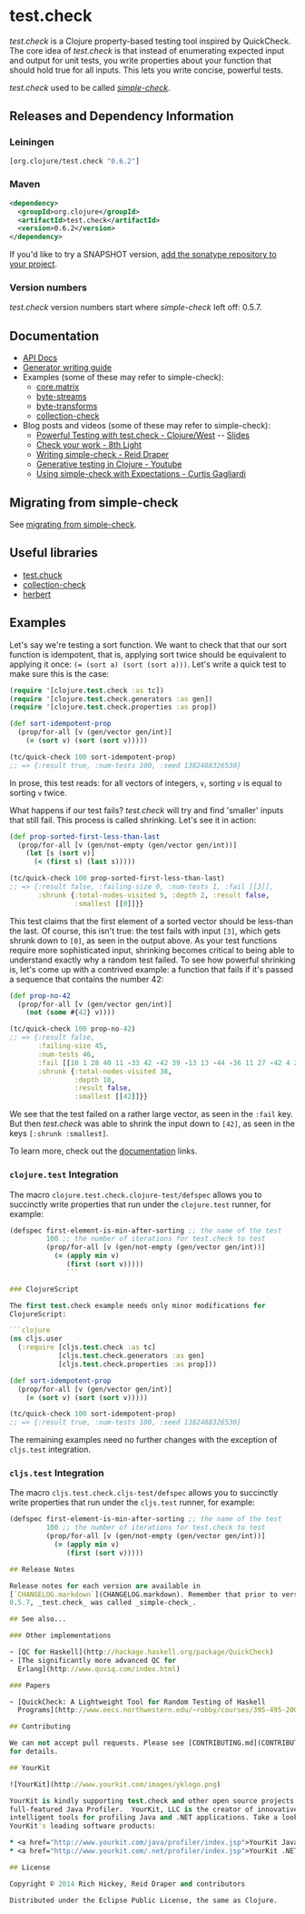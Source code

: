 # test.check

_test.check_ is a Clojure property-based testing tool inspired by QuickCheck.
The core idea of _test.check_ is that instead of enumerating expected input
and output for unit tests, you write properties about your function that should
hold true for all inputs. This lets you write concise, powerful tests.

_test.check_ used to be called
[_simple-check_](https://github.com/reiddraper/simple-check).

## Releases and Dependency Information

### Leiningen

```clojure
[org.clojure/test.check "0.6.2"]
```

### Maven

```xml
<dependency>
  <groupId>org.clojure</groupId>
  <artifactId>test.check</artifactId>
  <version>0.6.2</version>
</dependency>
```

If you'd like to try a SNAPSHOT version, [add the sonatype repository to your
project](http://dev.clojure.org/display/community/Maven+Settings+and+Repositories).

### Version numbers

_test.check_ version numbers start where _simple-check_ left off: 0.5.7.


## Documentation

  * [API Docs](http://clojure.github.io/test.check/)
  * [Generator writing guide](doc/intro.md)
  * Examples (some of these may refer to simple-check):
    * [core.matrix](https://github.com/mikera/core.matrix/blob/c45ee6b551a50a509e668f46a1ae52ade2c52a82/src/test/clojure/clojure/core/matrix/properties.clj)
    * [byte-streams](https://github.com/ztellman/byte-streams/blob/b5f50a20c6237ae4e45046f72367ad658090c591/test/byte_streams_simple_check.clj)
    * [byte-transforms](https://github.com/ztellman/byte-transforms/blob/c5b9613eebac722447593530531b9aa7976a0592/test/byte_transforms_simple_check.clj)
    * [collection-check](https://github.com/ztellman/collection-check)
  * Blog posts and videos (some of these may refer to simple-check):
    * [Powerful Testing with test.check - Clojure/West](https://www.youtube.com/watch?v=JMhNINPo__g) -- [Slides](https://speakerdeck.com/reiddraper/powerful-testing-with-test-dot-check)
    * [Check your work - 8th Light](http://blog.8thlight.com/connor-mendenhall/2013/10/31/check-your-work.html)
    * [Writing simple-check - Reid Draper](http://reiddraper.com/writing-simple-check/)
    * [Generative testing in Clojure - Youtube](https://www.youtube.com/watch?v=u0TkAw8QqrQ)
    * [Using simple-check with Expectations - Curtis Gagliardi](http://curtis.io/posts/using-simple-check-with-expectations.html)

## Migrating from simple-check

See [migrating from simple-check](doc/migrating-from-simple-check.md).

## Useful libraries

* [test.chuck](https://github.com/gfredericks/test.chuck)
* [collection-check](https://github.com/ztellman/collection-check)
* [herbert](https://github.com/miner/herbert)

## Examples

Let's say we're testing a sort function. We want to check that that our sort
function is idempotent, that is, applying sort twice should be equivalent to
applying it once: `(= (sort a) (sort (sort a)))`. Let's write a quick test to
make sure this is the case:

```clojure
(require '[clojure.test.check :as tc])
(require '[clojure.test.check.generators :as gen])
(require '[clojure.test.check.properties :as prop])

(def sort-idempotent-prop
  (prop/for-all [v (gen/vector gen/int)]
    (= (sort v) (sort (sort v)))))

(tc/quick-check 100 sort-idempotent-prop)
;; => {:result true, :num-tests 100, :seed 1382488326530}
```

In prose, this test reads: for all vectors of integers, `v`, sorting `v` is
equal to sorting `v` twice.

What happens if our test fails? _test.check_ will try and find 'smaller'
inputs that still fail. This process is called shrinking. Let's see it in
action:

```clojure
(def prop-sorted-first-less-than-last
  (prop/for-all [v (gen/not-empty (gen/vector gen/int))]
    (let [s (sort v)]
      (< (first s) (last s)))))

(tc/quick-check 100 prop-sorted-first-less-than-last)
;; => {:result false, :failing-size 0, :num-tests 1, :fail [[3]],
       :shrunk {:total-nodes-visited 5, :depth 2, :result false,
                :smallest [[0]]}}
```

This test claims that the first element of a sorted vector should be less-than
the last. Of course, this isn't true: the test fails with input `[3]`, which
gets shrunk down to `[0]`, as seen in the output above. As your test functions
require more sophisticated input, shrinking becomes critical to being able
to understand exactly why a random test failed. To see how powerful shrinking
is, let's come up with a contrived example: a function that fails if it's
passed a sequence that contains the number 42:

```clojure
(def prop-no-42
  (prop/for-all [v (gen/vector gen/int)]
    (not (some #{42} v))))

(tc/quick-check 100 prop-no-42)
;; => {:result false,
       :failing-size 45,
       :num-tests 46,
       :fail [[10 1 28 40 11 -33 42 -42 39 -13 13 -44 -36 11 27 -42 4 21 -39]],
       :shrunk {:total-nodes-visited 38,
                :depth 18,
                :result false,
                :smallest [[42]]}}
```

We see that the test failed on a rather large vector, as seen in the `:fail`
key. But then _test.check_ was able to shrink the input down to `[42]`, as
seen in the keys `[:shrunk :smallest]`.

To learn more, check out the [documentation](#documentation) links.

### `clojure.test` Integration

The macro `clojure.test.check.clojure-test/defspec` allows you to succinctly
write properties that run under the `clojure.test` runner, for example:

```clojure
(defspec first-element-is-min-after-sorting ;; the name of the test
         100 ;; the number of iterations for test.check to test
         (prop/for-all [v (gen/not-empty (gen/vector gen/int))]
           (= (apply min v)
              (first (sort v)))))
              ```

### ClojureScript

The first test.check example needs only minor modifications for
ClojureScript:

```clojure
(ns cljs.user
  (:require [cljs.test.check :as tc]
            [cljs.test.check.generators :as gen]
            [cljs.test.check.properties :as prop]))

(def sort-idempotent-prop
  (prop/for-all [v (gen/vector gen/int)]
    (= (sort v) (sort (sort v)))))

(tc/quick-check 100 sort-idempotent-prop)
;; => {:result true, :num-tests 100, :seed 1382488326530}
```

The remaining examples need no further changes with the exception
of `cljs.test` integration.

### `cljs.test` Integration

The macro `cljs.test.check.cljs-test/defspec` allows you to succinctly
write properties that run under the `cljs.test` runner, for example:

```clojure
(defspec first-element-is-min-after-sorting ;; the name of the test
         100 ;; the number of iterations for test.check to test
         (prop/for-all [v (gen/not-empty (gen/vector gen/int))]
           (= (apply min v)
              (first (sort v)))))

## Release Notes

Release notes for each version are available in
[`CHANGELOG.markdown`](CHANGELOG.markdown). Remember that prior to version
0.5.7, _test.check_ was called _simple-check_.

## See also...

### Other implementations

- [QC for Haskell](http://hackage.haskell.org/package/QuickCheck)
- [The significantly more advanced QC for
  Erlang](http://www.quviq.com/index.html)

### Papers

- [QuickCheck: A Lightweight Tool for Random Testing of Haskell
  Programs](http://www.eecs.northwestern.edu/~robby/courses/395-495-2009-fall/quick.pdf)

## Contributing

We can not accept pull requests. Please see [CONTRIBUTING.md](CONTRIBUTING.md)
for details.

## YourKit

![YourKit](http://www.yourkit.com/images/yklogo.png)

YourKit is kindly supporting test.check and other open source projects with its
full-featured Java Profiler.  YourKit, LLC is the creator of innovative and
intelligent tools for profiling Java and .NET applications. Take a look at
YourKit's leading software products:

* <a href="http://www.yourkit.com/java/profiler/index.jsp">YourKit Java Profiler</a> and
* <a href="http://www.yourkit.com/.net/profiler/index.jsp">YourKit .NET Profiler</a>

## License

Copyright © 2014 Rich Hickey, Reid Draper and contributors

Distributed under the Eclipse Public License, the same as Clojure.
